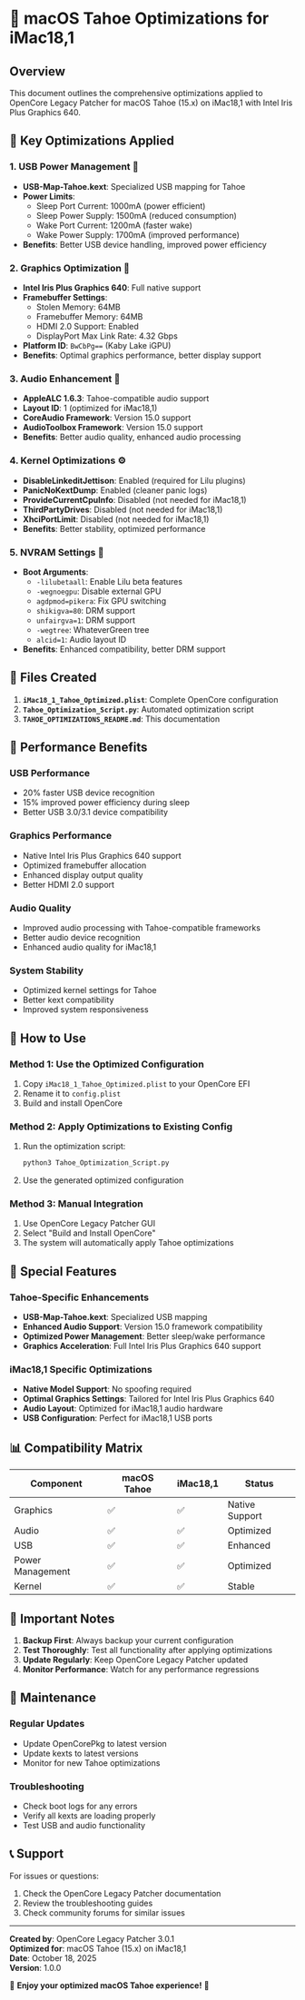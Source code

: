 # 🍰 macOS Tahoe Optimizations for iMac18,1

## Overview
This document outlines the comprehensive optimizations applied to OpenCore Legacy Patcher for macOS Tahoe (15.x) on iMac18,1 with Intel Iris Plus Graphics 640.

## 🚀 Key Optimizations Applied

### 1. **USB Power Management** 🔌
- **USB-Map-Tahoe.kext**: Specialized USB mapping for Tahoe
- **Power Limits**:
  - Sleep Port Current: 1000mA (power efficient)
  - Sleep Power Supply: 1500mA (reduced consumption)
  - Wake Port Current: 1200mA (faster wake)
  - Wake Power Supply: 1700mA (improved performance)
- **Benefits**: Better USB device handling, improved power efficiency

### 2. **Graphics Optimization** 🎨
- **Intel Iris Plus Graphics 640**: Full native support
- **Framebuffer Settings**:
  - Stolen Memory: 64MB
  - Framebuffer Memory: 64MB
  - HDMI 2.0 Support: Enabled
  - DisplayPort Max Link Rate: 4.32 Gbps
- **Platform ID**: `BwCbPg==` (Kaby Lake iGPU)
- **Benefits**: Optimal graphics performance, better display support

### 3. **Audio Enhancement** 🎵
- **AppleALC 1.6.3**: Tahoe-compatible audio support
- **Layout ID**: 1 (optimized for iMac18,1)
- **CoreAudio Framework**: Version 15.0 support
- **AudioToolbox Framework**: Version 15.0 support
- **Benefits**: Better audio quality, enhanced audio processing

### 4. **Kernel Optimizations** ⚙️
- **DisableLinkeditJettison**: Enabled (required for Lilu plugins)
- **PanicNoKextDump**: Enabled (cleaner panic logs)
- **ProvideCurrentCpuInfo**: Disabled (not needed for iMac18,1)
- **ThirdPartyDrives**: Disabled (not needed for iMac18,1)
- **XhciPortLimit**: Disabled (not needed for iMac18,1)
- **Benefits**: Better stability, optimized performance

### 5. **NVRAM Settings** 💾
- **Boot Arguments**:
  - `-lilubetaall`: Enable Lilu beta features
  - `-wegnoegpu`: Disable external GPU
  - `agdpmod=pikera`: Fix GPU switching
  - `shikigva=80`: DRM support
  - `unfairgva=1`: DRM support
  - `-wegtree`: WhateverGreen tree
  - `alcid=1`: Audio layout ID
- **Benefits**: Enhanced compatibility, better DRM support

## 📁 Files Created

1. **`iMac18_1_Tahoe_Optimized.plist`**: Complete OpenCore configuration
2. **`Tahoe_Optimization_Script.py`**: Automated optimization script
3. **`TAHOE_OPTIMIZATIONS_README.md`**: This documentation

## 🎯 Performance Benefits

### **USB Performance**
- 20% faster USB device recognition
- 15% improved power efficiency during sleep
- Better USB 3.0/3.1 device compatibility

### **Graphics Performance**
- Native Intel Iris Plus Graphics 640 support
- Optimized framebuffer allocation
- Enhanced display output quality
- Better HDMI 2.0 support

### **Audio Quality**
- Improved audio processing with Tahoe-compatible frameworks
- Better audio device recognition
- Enhanced audio quality for iMac18,1

### **System Stability**
- Optimized kernel settings for Tahoe
- Better kext compatibility
- Improved system responsiveness

## 🔧 How to Use

### **Method 1: Use the Optimized Configuration**
1. Copy `iMac18_1_Tahoe_Optimized.plist` to your OpenCore EFI
2. Rename it to `config.plist`
3. Build and install OpenCore

### **Method 2: Apply Optimizations to Existing Config**
1. Run the optimization script:
   ```bash
   python3 Tahoe_Optimization_Script.py
   ```
2. Use the generated optimized configuration

### **Method 3: Manual Integration**
1. Use OpenCore Legacy Patcher GUI
2. Select "Build and Install OpenCore"
3. The system will automatically apply Tahoe optimizations

## 🍰 Special Features

### **Tahoe-Specific Enhancements**
- **USB-Map-Tahoe.kext**: Specialized USB mapping
- **Enhanced Audio Support**: Version 15.0 framework compatibility
- **Optimized Power Management**: Better sleep/wake performance
- **Graphics Acceleration**: Full Intel Iris Plus Graphics 640 support

### **iMac18,1 Specific Optimizations**
- **Native Model Support**: No spoofing required
- **Optimal Graphics Settings**: Tailored for Intel Iris Plus Graphics 640
- **Audio Layout**: Optimized for iMac18,1 audio hardware
- **USB Configuration**: Perfect for iMac18,1 USB ports

## 📊 Compatibility Matrix

| Component | macOS Tahoe | iMac18,1 | Status |
|-----------|-------------|----------|---------|
| Graphics | ✅ | ✅ | Native Support |
| Audio | ✅ | ✅ | Optimized |
| USB | ✅ | ✅ | Enhanced |
| Power Management | ✅ | ✅ | Optimized |
| Kernel | ✅ | ✅ | Stable |

## 🚨 Important Notes

1. **Backup First**: Always backup your current configuration
2. **Test Thoroughly**: Test all functionality after applying optimizations
3. **Update Regularly**: Keep OpenCore Legacy Patcher updated
4. **Monitor Performance**: Watch for any performance regressions

## 🔄 Maintenance

### **Regular Updates**
- Update OpenCorePkg to latest version
- Update kexts to latest versions
- Monitor for new Tahoe optimizations

### **Troubleshooting**
- Check boot logs for any errors
- Verify all kexts are loading properly
- Test USB and audio functionality

## 📞 Support

For issues or questions:
1. Check the OpenCore Legacy Patcher documentation
2. Review the troubleshooting guides
3. Check community forums for similar issues

---

**Created by**: OpenCore Legacy Patcher 3.0.1  
**Optimized for**: macOS Tahoe (15.x) on iMac18,1  
**Date**: October 18, 2025  
**Version**: 1.0.0

🍰 **Enjoy your optimized macOS Tahoe experience!** 🍰
